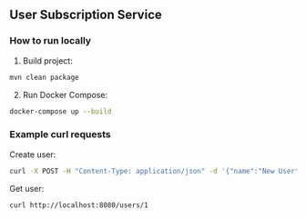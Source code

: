 ## User Subscription Service

### How to run locally

1. Build project:
```bash
mvn clean package
```

2. Run Docker Compose:
```bash
docker-compose up --build
```

### Example curl requests

Create user:
```bash
curl -X POST -H "Content-Type: application/json" -d '{"name":"New User", "email":"newuser@example.com"}' http://localhost:8080/users
```

Get user:
```bash
curl http://localhost:8080/users/1
```
